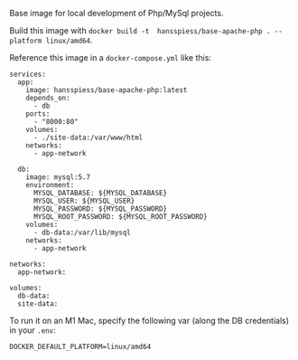 Base image for local development of Php/MySql projects.

Build this image with `docker build -t  hansspiess/base-apache-php . --platform linux/amd64`.

Reference this image in a `docker-compose.yml` like this:

```
services:
  app:
    image: hansspiess/base-apache-php:latest
    depends_on:
      - db
    ports:
      - "8000:80"
    volumes:
      - ./site-data:/var/www/html
    networks:
      - app-network

  db:
    image: mysql:5.7
    environment:
      MYSQL_DATABASE: ${MYSQL_DATABASE}
      MYSQL_USER: ${MYSQL_USER}
      MYSQL_PASSWORD: ${MYSQL_PASSWORD}
      MYSQL_ROOT_PASSWORD: ${MYSQL_ROOT_PASSWORD}
    volumes:
      - db-data:/var/lib/mysql
    networks:
      - app-network

networks:
  app-network:

volumes:
  db-data:
  site-data:
```

To run it on an M1 Mac, specify the following var (along the DB credentials) in your `.env`:

```
DOCKER_DEFAULT_PLATFORM=linux/amd64
```
